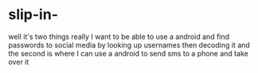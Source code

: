# slip-in-
well it's two things really I want to be able to use a android and find passwords to social media by looking up usernames then decoding it and the second is where I can use a android to send sms to a phone and take over it 
